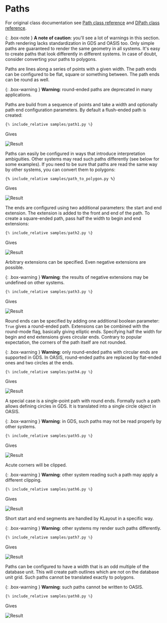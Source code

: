 
# Paths

For original class documentation see [Path class reference](https://www.klayout.org/doc-qt5/code/class_Path.html) and
[DPath class reference](https://www.klayout.org/doc-qt5/code/class_DPath.html).

{: .box-note }
**A note of caution**: you'll see a lot of warnings in this section. 
Path rendering lacks standardization in GDS and OASIS too.
Only simple paths are guaranteed to render the same geometry in all systems.
It's easy to create paths that look differently in different systems.
In case of doubt, consider converting your paths to polygons.

Paths are lines along a series of points with a given width. The path ends can be configured
to be flat, square or something between. The path ends can be round as well. 

{: .box-warning }
**Warning**: round-ended paths
are deprecated in many applications.

Paths are build from a sequence of points and take a width and optionally path end configuration
parameters. By default a flush-ended path is created:

```python
{% include_relative samples/path1.py %}
```

Gives

![Result](../samples/path1.png)

Paths can easily be configured in ways that introduce interpretation ambiguities.
Other systems may read such paths differently (see below for some examples).
If you need to be sure that paths
are read the same way by other systems, you can convert them to polygons:

```
{% include_relative samples/path_to_polygon.py %}
```

Gives

![Result](../samples/path_to_polygon.png)

The ends are configured using two additional parameters: the start and
end extension. The extension is added to the front and end of the path. 
To create a square-ended path, pass half the width to begin and end extensions:

```python
{% include_relative samples/path2.py %}
```

Gives

![Result](../samples/path2.png)

Arbitrary extensions can be specified. Even negative extensions are possible. 

{: .box-warning }
**Warning**:
the results of negative extensions may be undefined on other systems.

```python
{% include_relative samples/path3.py %}
```

Gives

![Result](../samples/path3.png)

Round ends can be specified by adding one additional boolean parameter: `True` gives
a round-ended path. Extensions can be combined with the round-mode flag, basically giving
elliptic ends. Specifying half the width for begin and end extensions gives circular ends.
Contrary to popular expectation, the corners of the path itself are not
rounded.

{: .box-warning }
**Warning**:
only round-ended paths with circular ends are supported in GDS.
In OASIS, round-ended paths are replaced by flat-ended ones and two circles at the
ends.

```python
{% include_relative samples/path4.py %}
```

Gives

![Result](../samples/path4.png)

A special case is a single-point path with round ends. Formally such a path allows
defining circles in GDS. It is translated into a single circle object in OASIS.

{: .box-warning }
**Warning**:
in GDS, such paths may not be read properly by other systems.

```python
{% include_relative samples/path5.py %}
```

Gives

![Result](../samples/path5.png)

Acute corners will be clipped. 

{: .box-warning }
**Warning**:
other system reading such a path may apply a different clipping.

```python
{% include_relative samples/path6.py %}
```

Gives

![Result](../samples/path6.png)

Short start and end segments are handled by KLayout in a specific way. 

{: .box-warning }
**Warning**:
other systems my render such paths differently.

```python
{% include_relative samples/path7.py %}
```

Gives

![Result](../samples/path7.png)

Paths can be configured to have a width that is an odd multiple of the
database unit. This will create path outlines which are not on the database
unit grid. Such paths cannot be translated exactly to polygons. 

{: .box-warning }
**Warning**:
such paths cannot be written to OASIS.

```python
{% include_relative samples/path8.py %}
```

Gives

![Result](../samples/path8.png)
